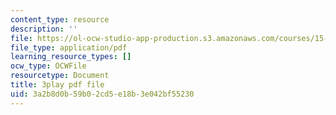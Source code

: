 ```yaml
---
content_type: resource
description: ''
file: https://ol-ocw-studio-app-production.s3.amazonaws.com/courses/15-s50-how-to-win-at-texas-holdem-poker-january-iap-2016/3a2b8d0b59b02cd5e18b3e042bf55230_62nDLA_A8gs.pdf
file_type: application/pdf
learning_resource_types: []
ocw_type: OCWFile
resourcetype: Document
title: 3play pdf file
uid: 3a2b8d0b-59b0-2cd5-e18b-3e042bf55230
---
```

